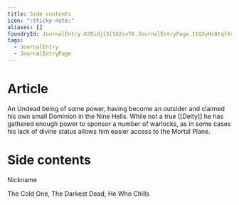 ```yaml
---
title: Side contents
icon: ":sticky-note:"
aliases: []
foundryId: JournalEntry.K7DidjiSlS62svTK.JournalEntryPage.1tQXyHc0tqfXvIop
tags:
  - JournalEntry
  - JournalEntryPage
---
```


# Article
An Undead being of some power, having become an outsider and claimed his own small Dominion in the Nine Hells. While not a true [[Deity]] he has gathered enough power to sponsor a number of warlocks, as in some cases his lack of divine status allows him easier access to the Mortal Plane.


# Side contents
Nickname

The Cold One, The Darkest Dead, He Who Chills